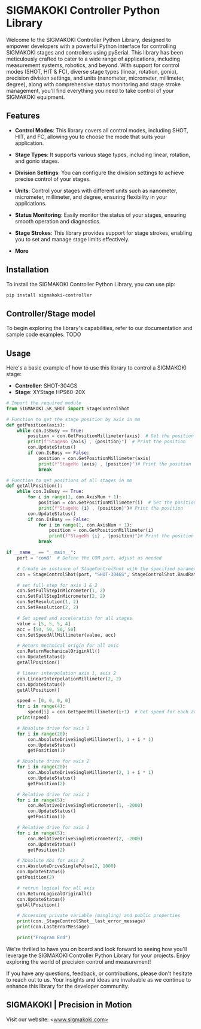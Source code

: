 # SIGMAKOKI Controller Python Library

Welcome to the SIGMAKOKI Controller Python Library, designed to empower developers with a powerful Python interface for controlling SIGMAKOKI stages and controllers using pySerial. This library has been meticulously crafted to cater to a wide range of applications, including measurement systems, robotics, and beyond. With support for control modes (SHOT, HIT & FC), diverse stage types (linear, rotation, gonio), precision division settings, and units (nanometer, micrometer, millimeter, degree), along with comprehensive status monitoring and stage stroke management, you'll find everything you need to take control of your SIGMAKOKI equipment.

## Features

- **Control Modes**: This library covers all control modes, including SHOT, HIT, and FC, allowing you to choose the mode that suits your application.

- **Stage Types**: It supports various stage types, including linear, rotation, and gonio stages.

- **Division Settings**: You can configure the division settings to achieve precise control of your stages.

- **Units**: Control your stages with different units such as nanometer, micrometer, millimeter, and degree, ensuring flexibility in your applications.

- **Status Monitoring**: Easily monitor the status of your stages, ensuring smooth operation and diagnostics.

- **Stage Strokes**: This library provides support for stage strokes, enabling you to set and manage stage limits effectively.

- **More**

## Installation

To install the SIGMAKOKI Controller Python Library, you can use pip:

```bash
pip install sigmakoki-controller
```

## Controller/Stage model

To begin exploring the library's capabilities, refer to our documentation and sample code examples.
TODO

## Usage

Here's a basic example of how to use this library to control a SIGMAKOKI stage:

- **Controller**: SHOT-304GS
- **Stage**: XYStage HPS60-20X  

```python
# Import the required module
from SIGMAKOKI.SK_SHOT import StageControlShot

# Function to get the stage position by axis in mm
def getPosition(axis):
    while con.IsBusy == True:
        position = con.GetPositionMillimeter(axis)  # Get the position in millimeters
        print(f"StageNo {axis} , {position}")  # Print the position
        con.UpdateStatus()
        if con.IsBusy == False:
            position = con.GetPositionMillimeter(axis)
            print(f"StageNo {axis} , {position}")# Print the position
            break

# Function to get positions of all stages in mm
def getAllPosition():
    while con.IsBusy == True:
        for i in range(1, con.AxisNum + 1):
            position = con.GetPositionMillimeter(i)  # Get the position for each axis
            print(f"StageNo {i} , {position}")# Print the position
        con.UpdateStatus()
        if con.IsBusy == False:
            for i in range(1, con.AxisNum + 1):
                position = con.GetPositionMillimeter(i)
                print(f"StageNo {i} , {position}")# Print the position
            break

if __name__ == "__main__":
    port = 'com8'  # Define the COM port, adjust as needed

    # Create an instance of StageControlShot with the specified parameters
    con = StageControlShot(port, "SHOT-304GS", StageControlShot.BaudRateclass.BR_9600)

    # set full step for axis 1 & 2
    con.SetFullStepInMicrometer(1, 2)
    con.SetFullStepInMicrometer(2, 2)
    con.SetResolution(1, 2)
    con.SetResolution(2, 2)

    # Set speed and acceleration for all stages
    value = [5, 5, 5, 4]
    acc = [50, 50, 50, 50]
    con.SetSpeedAllMillimeter(value, acc)

    # Return mechnical origin for all axis   
    con.ReturnMechanicalOriginAll()
    con.UpdateStatus()
    getAllPosition()

    # linear interpolation axis 1, axis 2 
    con.LinearInterpolationMillimeter(2, 2)
    con.UpdateStatus()
    getAllPosition()

    speed = [0, 0, 0, 0]
    for i in range(4):
        speed[i] = con.GetSpeedMillimeter(i+1)  # Get speed for each axis
    print(speed)

    # Absolute drive for axis 1
    for i in range(20):
        con.AbsoluteDriveSingleMillimeter(1, 1 + i * 1)
        con.UpdateStatus()
        getPosition(1)

    # Absolute drive for axis 2
    for i in range(20):
        con.AbsoluteDriveSingleMillimeter(2, 1 + i * 1)
        con.UpdateStatus()
        getPosition(2)

    # Relative drive for axis 1
    for i in range(5):
        con.RelativeDriveSingleMicrometer(1, -2000)
        con.UpdateStatus()
        getPosition(1)

    # Relative drive for axis 2
    for i in range(5):
        con.RelativeDriveSingleMicrometer(2, -2000)
        con.UpdateStatus()
        getPosition(2)

    # Absolute Abs for axis 2
    con.AbsoluteDriveSinglePulse(2, 1000)    
    con.UpdateStatus()
    getPosition(2)

    # retrun logical for all axis
    con.ReturnLogicalOriginAll()
    con.UpdateStatus()
    getAllPosition()

    # Accessing private variable (mangling) and public properties
    print(con._StageControlShot__last_error_message)
    print(con.LastErrorMessage)

    print("Program End")
```

We're thrilled to have you on board and look forward to seeing how you'll leverage the SIGMAKOKI Controller Python Library for your projects. Enjoy exploring the world of precision control and measurement!

If you have any questions, feedback, or contributions, please don't hesitate to reach out to us. Your insights and ideas are invaluable as we continue to enhance this library for the developer community.

## SIGMAKOKI | Precision in Motion

Visit our website: <www.sigmakoki.com>

